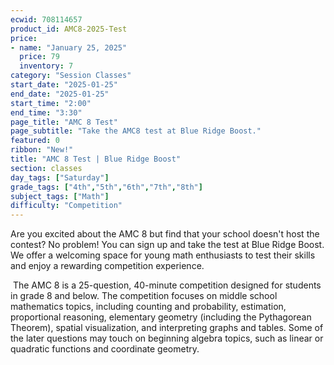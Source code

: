 ```yaml
---
ecwid: 708114657
product_id: AMC8-2025-Test
price:
- name: "January 25, 2025"
  price: 79
  inventory: 7
category: "Session Classes"
start_date: "2025-01-25"
end_date: "2025-01-25"
start_time: "2:00"
end_time: "3:30"
page_title: "AMC 8 Test"
page_subtitle: "Take the AMC8 test at Blue Ridge Boost."
featured: 0
ribbon: "New!"
title: "AMC 8 Test | Blue Ridge Boost"
section: classes
day_tags: ["Saturday"]
grade_tags: ["4th","5th","6th","7th","8th"]
subject_tags: ["Math"]
difficulty: "Competition"
---
```

<p>Are you excited about the AMC 8 but find that your school doesn't host the contest? No problem! You can sign up and take the test at Blue Ridge Boost. We offer a welcoming space for young math enthusiasts to test their skills and enjoy a rewarding competition experience.</p><p><span class="redactor-invisible-space"> The AMC 8 is a 25-question, 40-minute competition designed for students in grade 8 and below. The competition focuses on middle school mathematics topics, including counting and probability, estimation, proportional reasoning, elementary geometry (including the Pythagorean Theorem), spatial visualization, and interpreting graphs and tables. Some of the later questions may touch on beginning algebra topics, such as linear or quadratic functions and coordinate geometry.</span></p>
